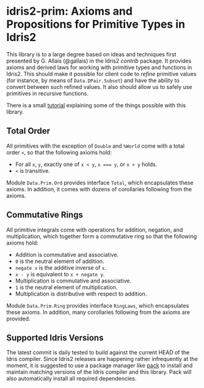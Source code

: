 # idris2-prim: Axioms and Propositions for Primitive Types in Idris2

This library is to a large degree based on ideas and techniques
first presented by G. Allais (@gallais) in the Idris2 *contrib*
package. It provides axioms and derived laws for working with
primitive types and functions in Idris2. This should make
it possible for client code to *refine* primitive values
(for instance, by means of `Data.DPair.Subset`) and have the
ability to convert between such refined values.
It also should allow us to safely use primitives in recursive
functions.

There is a small [tutorial](src/Documentation.md) explaining
some of the things possible with this library.

## Total Order

All primitives with the exception of `Double` and `%World`
come with a total order `<`, so that the following axioms
hold:

* For all `x`, `y`, exactly one of `x < y`, `x === y`, or
  `x > y` holds.
* `<` is transitive.

Module `Data.Prim.Ord` provides interface `Total`, which encapsulates
these axioms. In addition, it comes with dozens of corollaries following
from the axioms.

## Commutative Rings

All primitive integrals come with operations for addition,
negation, and multiplication, which together form a commutative
ring so that the following axioms hold:

* Addition is commutative and associative.
* `0` is the neutral element of addition.
* `negate x` is the additive inverse of `x`.
* `x - y` is equivalent to `x + negate y`.
* Multiplication is commutative and associative.
* `1` is the neutral element of multiplication.
* Multiplication is distributive with respect to addition.

Module `Data.Prim.Ring` provides interface `RingLaws`, which encapsulates
these axioms. In addition, many corollaries following from the axioms are
provided.

## Supported Idris Versions

The latest commit is daily tested to build against the current
HEAD of the Idris compiler. Since Idris2 releases are happening
rather infrequently at the moment, it is suggested to use
a package manager like [pack](https://github.com/stefan-hoeck/idris2-pack)
to install and maintain matching versions of the Idris compiler
and this library. Pack will also automatically install all
required dependencies.
